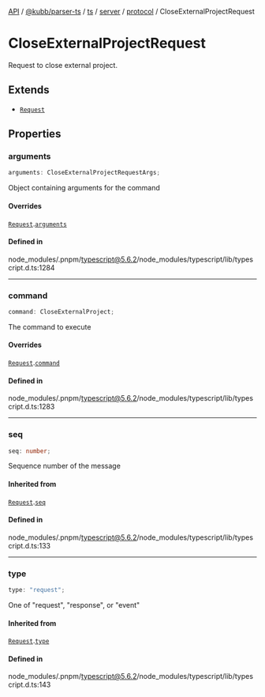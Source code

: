 [API](../../../../../../../../../packages.md) / [@kubb/parser-ts](../../../../../../../index.md) / [ts](../../../../../index.md) / [server](../../../index.md) / [protocol](../index.md) / CloseExternalProjectRequest

# CloseExternalProjectRequest

Request to close external project.

## Extends

- [`Request`](Request.md)

## Properties

### arguments

```ts
arguments: CloseExternalProjectRequestArgs;
```

Object containing arguments for the command

#### Overrides

[`Request`](Request.md).[`arguments`](Request.md#arguments)

#### Defined in

node\_modules/.pnpm/typescript@5.6.2/node\_modules/typescript/lib/typescript.d.ts:1284

***

### command

```ts
command: CloseExternalProject;
```

The command to execute

#### Overrides

[`Request`](Request.md).[`command`](Request.md#command)

#### Defined in

node\_modules/.pnpm/typescript@5.6.2/node\_modules/typescript/lib/typescript.d.ts:1283

***

### seq

```ts
seq: number;
```

Sequence number of the message

#### Inherited from

[`Request`](Request.md).[`seq`](Request.md#seq)

#### Defined in

node\_modules/.pnpm/typescript@5.6.2/node\_modules/typescript/lib/typescript.d.ts:133

***

### type

```ts
type: "request";
```

One of "request", "response", or "event"

#### Inherited from

[`Request`](Request.md).[`type`](Request.md#type)

#### Defined in

node\_modules/.pnpm/typescript@5.6.2/node\_modules/typescript/lib/typescript.d.ts:143
